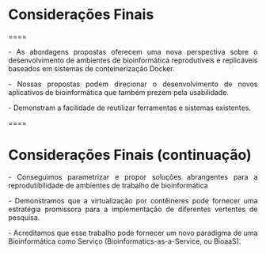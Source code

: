 # Considerações Finais

====

<p class="fragment" align="justify" data-fragment-index="1"> - As abordagens propostas oferecem uma nova perspectiva sobre o desenvolvimento de ambientes de bioinformática reprodutíveis e replicáveis baseados em sistemas de conteinerização Docker. </p>

<p class="fragment" align="justify" data-fragment-index="2"> - Nossas propostas podem direcionar o desenvolvimento de novos aplicativos de bioinformática que também prezem pela usabilidade. </p>

<p class="fragment" align="justify" data-fragment-index="3"> - Demonstram a facilidade de reutilizar ferramentas e sistemas existentes. </p>

====

# Considerações Finais (continuação)

<p class="fragment" align="justify" data-fragment-index="1"> - Conseguimos parametrizar e propor soluções abrangentes para a reprodutibilidade de ambientes de trabalho de bioinformática </p>

<p class="fragment" align="justify" data-fragment-index="2"> - Demonstramos que a virtualização por contêineres pode fornecer
uma estratégia promissora para a implementação de diferentes vertentes de pesquisa. </p>

<p class="fragment" align="justify" data-fragment-index="2"> - Acreditamos que esse trabalho pode fornecer um novo paradigma de uma Bioinformática como Serviço (Bioinformatics-as-a-Service, ou BioaaS). </p>

